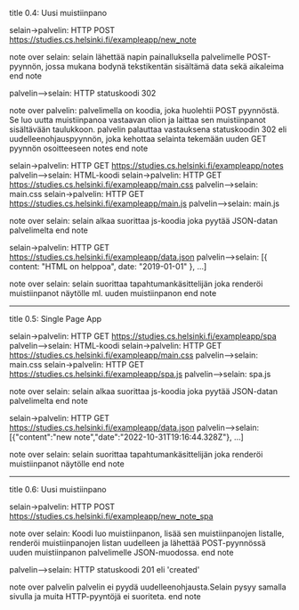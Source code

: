 title 0.4: Uusi muistiinpano

selain->palvelin: HTTP POST https://studies.cs.helsinki.fi/exampleapp/new_note

note over selain:
selain lähettää napin painalluksella palvelimelle POST-pyynnön,
jossa mukana bodynä tekstikentän sisältämä data sekä aikaleima
end note

palvelin-->selain: HTTP statuskoodi 302

note over palvelin:
palvelimella on koodia, joka huolehtii POST pyynnöstä. Se luo uutta muistiinpanoa 
vastaavan olion ja laittaa sen muistiinpanot sisältävään taulukkoon.
palvelin palauttaa vastauksena statuskoodin 302 eli uudelleenohjauspyynnön, joka
kehottaa selainta tekemään uuden GET pyynnön osoitteeseen notes
end note

selain->palvelin: HTTP GET https://studies.cs.helsinki.fi/exampleapp/notes
palvelin-->selain: HTML-koodi
selain->palvelin: HTTP GET https://studies.cs.helsinki.fi/exampleapp/main.css
palvelin-->selain: main.css
selain->palvelin: HTTP GET https://studies.cs.helsinki.fi/exampleapp/main.js
palvelin-->selain: main.js

note over selain:
selain alkaa suorittaa js-koodia
joka pyytää JSON-datan palvelimelta
end note

selain->palvelin: HTTP GET https://studies.cs.helsinki.fi/exampleapp/data.json
palvelin-->selain: [{ content: "HTML on helppoa", date: "2019-01-01" }, ...]

note over selain:
selain suorittaa tapahtumankäsittelijän
joka renderöi muistiinpanot näytölle ml. uuden muistiinpanon
end note

-----------------------------------------------
title 0.5: Single Page App

selain->palvelin: HTTP GET https://studies.cs.helsinki.fi/exampleapp/spa
palvelin-->selain: HTML-koodi
selain->palvelin: HTTP GET https://studies.cs.helsinki.fi/exampleapp/main.css
palvelin-->selain: main.css
selain->palvelin: HTTP GET https://studies.cs.helsinki.fi/exampleapp/spa.js
palvelin-->selain: spa.js

note over selain:
selain alkaa suorittaa js-koodia
joka pyytää JSON-datan palvelimelta
end note

selain->palvelin: HTTP GET https://studies.cs.helsinki.fi/exampleapp/data.json
palvelin-->selain: [{"content":"new note","date":"2022-10-31T19:16:44.328Z"}, ...]

note over selain:
selain suorittaa tapahtumankäsittelijän
joka renderöi muistiinpanot näytölle
end note

--------------------------------------------------
title 0.6: Uusi muistiinpano

selain->palvelin: HTTP POST https://studies.cs.helsinki.fi/exampleapp/new_note_spa

note over selain:
Koodi luo muistiinpanon, lisää sen muistiinpanojen listalle, 
renderöi muistiinpanojen listan uudelleen ja lähettää POST-pyynnössä uuden 
muistiinpanon palvelimelle JSON-muodossa. 
end note

palvelin-->selain: HTTP statuskoodi 201 eli 'created'

note over palvelin
palvelin ei pyydä uudelleenohjausta.Selain pysyy samalla sivulla 
ja muita HTTP-pyyntöjä ei suoriteta.
end note